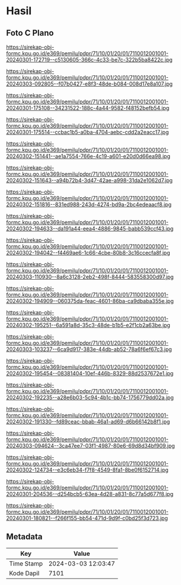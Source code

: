 # Hasil

## Foto C Plano

https://sirekap-obj-formc.kpu.go.id/e369/pemilu/pdpr/71/10/01/20/01/7110012001001-20240301-172719--c5130605-366c-4c33-be7c-322b5ba8422c.jpg

https://sirekap-obj-formc.kpu.go.id/e369/pemilu/pdpr/71/10/01/20/01/7110012001001-20240303-092805--f07b0427-e8f3-48de-b084-008d17e8a107.jpg

https://sirekap-obj-formc.kpu.go.id/e369/pemilu/pdpr/71/10/01/20/01/7110012001001-20240301-175108--34231522-188c-4a44-9582-f48152befb54.jpg

https://sirekap-obj-formc.kpu.go.id/e369/pemilu/pdpr/71/10/01/20/01/7110012001001-20240301-175514--ccbac1b5-a0ba-4704-aebc-cdd2a2eacc17.jpg

https://sirekap-obj-formc.kpu.go.id/e369/pemilu/pdpr/71/10/01/20/01/7110012001001-20240302-151441--ae1a7554-766e-4c19-a601-e20d0d66ea98.jpg

https://sirekap-obj-formc.kpu.go.id/e369/pemilu/pdpr/71/10/01/20/01/7110012001001-20240302-151643--a94b72b4-3d47-42ae-a998-31da2e1062d7.jpg

https://sirekap-obj-formc.kpu.go.id/e369/pemilu/pdpr/71/10/01/20/01/7110012001001-20240302-151816--831ed988-243d-4274-bd9a-2bc4edeaacf8.jpg

https://sirekap-obj-formc.kpu.go.id/e369/pemilu/pdpr/71/10/01/20/01/7110012001001-20240302-194633--da191a44-eea4-4886-9845-babb539ccf43.jpg

https://sirekap-obj-formc.kpu.go.id/e369/pemilu/pdpr/71/10/01/20/01/7110012001001-20240302-194042--f4469ae6-1c66-4cbe-80b8-3c16ccecfa8f.jpg

https://sirekap-obj-formc.kpu.go.id/e369/pemilu/pdpr/71/10/01/20/01/7110012001001-20240303-110930--8a6c3128-2eb2-498f-8444-583558300d97.jpg

https://sirekap-obj-formc.kpu.go.id/e369/pemilu/pdpr/71/10/01/20/01/7110012001001-20240302-194909--060375da-feac-4601-86ba-ca9dbaba355e.jpg

https://sirekap-obj-formc.kpu.go.id/e369/pemilu/pdpr/71/10/01/20/01/7110012001001-20240302-195251--6a591a8d-35c3-48de-b1b5-e2f1cb2a63be.jpg

https://sirekap-obj-formc.kpu.go.id/e369/pemilu/pdpr/71/10/01/20/01/7110012001001-20240303-103237--6ca9d917-383e-44db-ab52-78a6f6ef67c3.jpg

https://sirekap-obj-formc.kpu.go.id/e369/pemilu/pdpr/71/10/01/20/01/7110012001001-20240302-195454--08381404-10ef-446b-8329-88d2537672e1.jpg

https://sirekap-obj-formc.kpu.go.id/e369/pemilu/pdpr/71/10/01/20/01/7110012001001-20240302-192235--a28e6b03-5c94-4b1c-bb74-1756779dd02a.jpg

https://sirekap-obj-formc.kpu.go.id/e369/pemilu/pdpr/71/10/01/20/01/7110012001001-20240302-191330--fd89ceac-bbab-46a1-ad69-d6b66142b8f1.jpg

https://sirekap-obj-formc.kpu.go.id/e369/pemilu/pdpr/71/10/01/20/01/7110012001001-20240303-094624--3ca47ee7-03f1-4987-80e6-69d8d34bf909.jpg

https://sirekap-obj-formc.kpu.go.id/e369/pemilu/pdpr/71/10/01/20/01/7110012001001-20240302-124734--e3c6eb34-f7f8-4549-8fa1-8be0f6152714.jpg

https://sirekap-obj-formc.kpu.go.id/e369/pemilu/pdpr/71/10/01/20/01/7110012001001-20240301-204536--d254bcb5-63ea-4d28-a831-8c77a5d677f8.jpg

https://sirekap-obj-formc.kpu.go.id/e369/pemilu/pdpr/71/10/01/20/01/7110012001001-20240301-180821--f266f155-bb54-471d-9d9f-c0bd25f3d723.jpg


## Metadata

| Key        | Value               |
| ---------- | ------------------- |
| Time Stamp | 2024-03-03 12:03:47 |
| Kode Dapil | 7101                |



